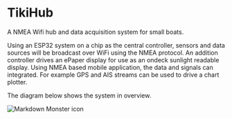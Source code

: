 # TikiHub
A NMEA Wifi hub and data acquisition system for small boats.

Using an ESP32 system on a chip as the central controller, sensors and data sources will be broadcast over WiFi using the NMEA protocol. An addition controller drives an ePaper display for use as an ondeck sunlight readable display. Using NMEA based mobile application, the data and signals can integrated. For example GPS and AIS streams can be used to drive a chart plotter.

The diagram below shows the system in overview.


<img src="https://docs.google.com/drawings/d/e/2PACX-1vT2oY8Q_uOmTTT3jjvsNDsn3ONJEY5IzgP2XDGqQho3Ns6wpDv4Uib1AcYk2MEmjs6k4pbNj5s18pcQ/pub?w=960&h=720"
     alt="Markdown Monster icon"
     style="float: left; margin-right: 10px;" />
